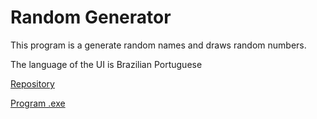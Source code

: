 # Random Generator

This program is a generate random names and draws random numbers.

The language of the UI is Brazilian Portuguese

[Repository](https://github.com/JLBBARCO/random_generator)

[Program .exe](https://github.com/JLBBARCO/random_generator/blob/main/dist/program.exe)
